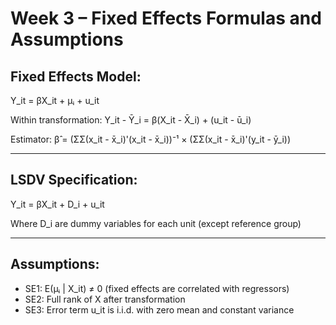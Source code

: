 # Week 3 – Fixed Effects Formulas and Assumptions

## Fixed Effects Model:
Y_it = βX_it + μᵢ + u_it

Within transformation:
Y_it - Ȳ_i = β(X_it - X̄_i) + (u_it - ū_i)

Estimator:
β̂ = (ΣΣ(x_it - x̄_i)'(x_it - x̄_i))⁻¹ × (ΣΣ(x_it - x̄_i)'(y_it - ȳ_i))

---

## LSDV Specification:
Y_it = βX_it + D_i + u_it

Where D_i are dummy variables for each unit (except reference group)

---

## Assumptions:
- SE1: E(μᵢ | X_it) ≠ 0 (fixed effects are correlated with regressors)
- SE2: Full rank of X after transformation
- SE3: Error term u_it is i.i.d. with zero mean and constant variance